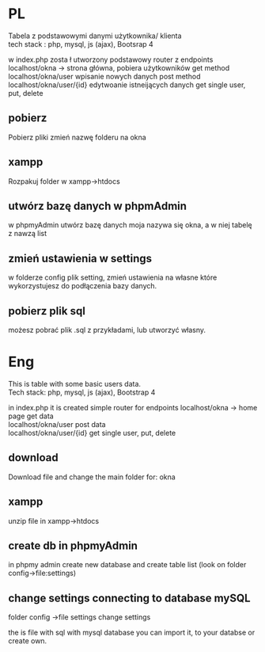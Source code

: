 # PL

Tabela z podstawowymi danymi użytkownika/ klienta </br>
tech stack : php, mysql, js (ajax), Bootsrap 4 </br>

 w index.php  zosta ł utworzony podstawowy router z endpoints localhost/okna -> strona główna, pobiera użytkowników get method </br>
 localhost/okna/user  wpisanie nowych danych post method </br>
 localhost/okna/user/{id} edytwoanie istneijących danych  get single user, put, delete

## pobierz 

Pobierz pliki zmień nazwę folderu na okna

## xampp

Rozpakuj folder  w xampp->htdocs 

## utwórz bazę danych w phpmAdmin

w phpmyAdmin utwórz bazę danych moja nazywa się okna, a w niej tabelę z nawzą list

## zmień ustawienia w settings

w folderze config plik setting, zmień ustawienia na własne które wykorzystujesz do podłączenia bazy danych. 

## pobierz plik sql

możesz pobrać plik .sql z przykładami, lub utworzyć własny.

# Eng

This is table with some basic users data. </br>
Tech stack: php, mysql, js (ajax), Bootstrap 4 </br>
 
 in index.php it is created simple router for endpoints localhost/okna -> home page get data </br>
 localhost/okna/user post data </br>
 localhost/okna/user/{id} get single user, put, delete </br>

## download

Download file and change the main folder for: okna

## xampp

unzip file in xampp->htdocs

## create db in phpmyAdmin

in phpmy admin create new database and create table list (look on folder config->file:settings)

## change settings connecting to database mySQL

folder config ->file settings change settings </br>

the is file with sql with mysql database you can import it, to your databse or create own. 

